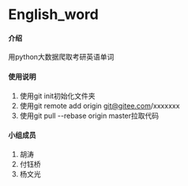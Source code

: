 # English_word

#### 介绍
用python大数据爬取考研英语单词


#### 使用说明

1.  使用git init初始化文件夹
2.  使用git remote add origin git@gitee.com/xxxxxxx
3.  使用git pull --rebase origin master拉取代码

#### 小组成员

1.  胡涛
2.  付钰桥
3.  杨文光

